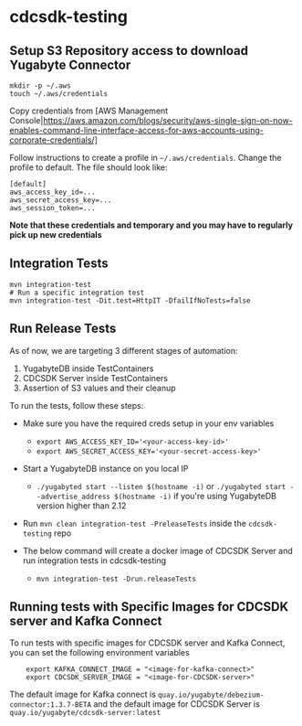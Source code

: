 # cdcsdk-testing

## Setup S3 Repository access to download Yugabyte Connector


    mkdir -p ~/.aws
    touch ~/.aws/credentials


Copy credentials from [AWS Management
Console|https://aws.amazon.com/blogs/security/aws-single-sign-on-now-enables-command-line-interface-access-for-aws-accounts-using-corporate-credentials/]


Follow instructions to create a profile in `~/.aws/credentials`. Change the
profile to default. The file should look like:


    [default]
    aws_access_key_id=...
    aws_secret_access_key=...
    aws_session_token=...


**Note that these credentials and temporary and you may have to regularly pick
up new credentials**

## Integration Tests


    mvn integration-test
    # Run a specific integration test
    mvn integration-test -Dit.test=HttpIT -DfailIfNoTests=false

## Run Release Tests

As of now, we are targeting 3 different stages of automation:
1. YugabyteDB inside TestContainers
2. CDCSDK Server inside TestContainers
3. Assertion of S3 values and their cleanup

To run the tests, follow these steps:
* Make sure you have the required creds setup in your env variables
  * `export AWS_ACCESS_KEY_ID='<your-access-key-id>'`
  * `export AWS_SECRET_ACCESS_KEY='<your-secret-access-key>'`
* Start a YugabyteDB instance on you local IP
  * `./yugabyted start --listen $(hostname -i)` or `./yugabyted start --advertise_address $(hostname -i)` if you're using YugabyteDB version higher than 2.12
* Run `mvn clean integration-test -PreleaseTests` inside the `cdcsdk-testing` repo

* The below command will create a docker image of CDCSDK Server and run
integration tests in cdcsdk-testing
    * ```mvn integration-test -Drun.releaseTests```
    
## Running tests with Specific Images for CDCSDK server and Kafka Connect

To run tests with specific images for CDCSDK server and Kafka Connect, you can set the following environment variables
```
    export KAFKA_CONNECT_IMAGE = "<image-for-kafka-connect>"
    export CDCSDK_SERVER_IMAGE = "<image-for-CDCSDK-server>"
```
The default image for Kafka connect is ```quay.io/yugabyte/debezium-connector:1.3.7-BETA``` and the default image for CDCSDK Server is ```quay.io/yugabyte/cdcsdk-server:latest```
